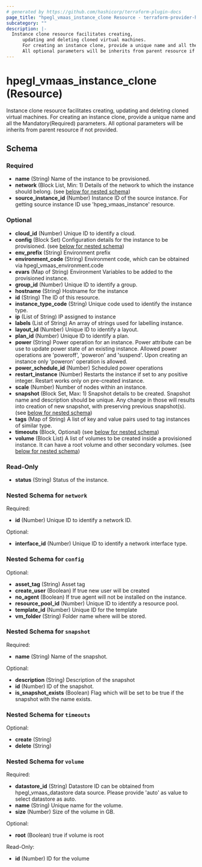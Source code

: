 ```yaml
---
# generated by https://github.com/hashicorp/terraform-plugin-docs
page_title: "hpegl_vmaas_instance_clone Resource - terraform-provider-hpegl"
subcategory: ""
description: |-
  Instance clone resource facilitates creating,
      updating and deleting cloned virtual machines.
      For creating an instance clone, provide a unique name and all the Mandatory(Required) parameters.
      All optional parameters will be inherits from parent resource if not provided.
---
```


# hpegl_vmaas_instance_clone (Resource)

Instance clone resource facilitates creating,
	updating and deleting cloned virtual machines.
	For creating an instance clone, provide a unique name and all the Mandatory(Required) parameters.
	All optional parameters will be inherits from parent resource if not provided.



<!-- schema generated by tfplugindocs -->
## Schema

### Required

- **name** (String) Name of the instance to be provisioned.
- **network** (Block List, Min: 1) Details of the network to which the instance should belong. (see [below for nested schema](#nestedblock--network))
- **source_instance_id** (Number) Instance ID of the source instance. For getting source instance ID
		use 'hpeg_vmaas_instance' resource.

### Optional

- **cloud_id** (Number) Unique ID to identify a cloud.
- **config** (Block Set) Configuration details for the instance to be provisioned. (see [below for nested schema](#nestedblock--config))
- **env_prefix** (String) Environment prefix
- **environment_code** (String) Environment code, which can be obtained via
				hpegl_vmaas_environment.code
- **evars** (Map of String) Environment Variables to be added to the provisioned instance.
- **group_id** (Number) Unique ID to identify a group.
- **hostname** (String) Hostname for the instance
- **id** (String) The ID of this resource.
- **instance_type_code** (String) Unique code used to identify the instance type.
- **ip** (List of String) IP assigned to instance
- **labels** (List of String) An array of strings used for labelling instance.
- **layout_id** (Number) Unique ID to identify a layout.
- **plan_id** (Number) Unique ID to identify a plan.
- **power** (String) Power operation for an instance. Power attribute can be
				use to update power state of an existing instance. Allowed power operations are
				'poweroff', 'poweron' and 'suspend'. Upon creating an instance only 'poweron' operation is allowed.
- **power_schedule_id** (Number) Scheduled power operations
- **restart_instance** (Number) Restarts the instance if set to any positive integer.
				Restart works only on pre-created instance.
- **scale** (Number) Number of nodes within an instance.
- **snapshot** (Block Set, Max: 1) Snapshot details to be created. Snapshot name and description
				 should be unique. Any change in those will results into creation of new snapshot,
				 with preserving previous snapshot(s). (see [below for nested schema](#nestedblock--snapshot))
- **tags** (Map of String) A list of key and value pairs used to tag instances of similar type.
- **timeouts** (Block, Optional) (see [below for nested schema](#nestedblock--timeouts))
- **volume** (Block List) A list of volumes to be created inside a provisioned instance.
				It can have a root volume and other secondary volumes. (see [below for nested schema](#nestedblock--volume))

### Read-Only

- **status** (String) Status of the instance.

<a id="nestedblock--network"></a>
### Nested Schema for `network`

Required:

- **id** (Number) Unique ID to identify a network ID.

Optional:

- **interface_id** (Number) Unique ID to identify a network interface type.


<a id="nestedblock--config"></a>
### Nested Schema for `config`

Optional:

- **asset_tag** (String) Asset tag
- **create_user** (Boolean) If true new user will be created
- **no_agent** (Boolean) If true agent will not be installed on the instance.
- **resource_pool_id** (Number) Unique ID to identify a resource pool.
- **template_id** (Number) Unique ID for the template
- **vm_folder** (String) Folder name where will be stored.


<a id="nestedblock--snapshot"></a>
### Nested Schema for `snapshot`

Required:

- **name** (String) Name of the snapshot.

Optional:

- **description** (String) Description of the snapshot
- **id** (Number) ID of the snapshot.
- **is_snapshot_exists** (Boolean) Flag which will be set to be true if the snapshot with the name
							exists.


<a id="nestedblock--timeouts"></a>
### Nested Schema for `timeouts`

Optional:

- **create** (String)
- **delete** (String)


<a id="nestedblock--volume"></a>
### Nested Schema for `volume`

Required:

- **datastore_id** (String) Datastore ID can be obtained from hpegl_vmaas_datastore
							data source. Please provide 'auto' as value to select datastore as auto.
- **name** (String) Unique name for the volume.
- **size** (Number) Size of the volume in GB.

Optional:

- **root** (Boolean) true if volume is root

Read-Only:

- **id** (Number) ID for the volume


